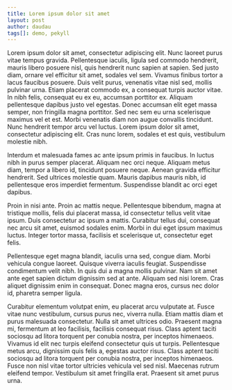 ```yaml
---
title: Lorem ipsum dolor sit amet
layout: post
author: daudau
tags[]: demo, pekyll
---
```


Lorem ipsum dolor sit amet, consectetur adipiscing elit. Nunc laoreet purus vitae tempus gravida. Pellentesque iaculis, ligula sed commodo hendrerit, mauris libero posuere nisl, quis hendrerit nunc sapien at sapien. Sed justo diam, ornare vel efficitur sit amet, sodales vel sem. Vivamus finibus tortor a lacus faucibus posuere. Duis velit purus, venenatis vitae nisl sed, mollis pulvinar urna. Etiam placerat commodo ex, a consequat turpis auctor vitae. In nibh felis, consequat eu ex eu, accumsan porttitor ex. Aliquam pellentesque dapibus justo vel egestas. Donec accumsan elit eget massa semper, non fringilla magna porttitor. Sed nec sem eu urna scelerisque maximus vel et est. Morbi venenatis diam non augue convallis tincidunt. Nunc hendrerit tempor arcu vel luctus. Lorem ipsum dolor sit amet, consectetur adipiscing elit. Cras nunc lorem, sodales et est quis, vestibulum molestie nibh.

Interdum et malesuada fames ac ante ipsum primis in faucibus. In luctus nibh in purus semper placerat. Aliquam nec orci neque. Aliquam metus diam, tempor a libero id, tincidunt posuere neque. Aenean gravida efficitur hendrerit. Sed ultrices molestie quam. Mauris dapibus mauris nibh, id pellentesque eros imperdiet fermentum. Suspendisse blandit ac orci eget dapibus.

Proin in nisi ante. Proin ac mattis neque. Pellentesque bibendum, magna at tristique mollis, felis dui placerat massa, id consectetur tellus velit vitae ipsum. Duis consectetur ac ipsum a mattis. Curabitur tellus dui, consequat nec arcu sit amet, euismod sodales enim. Morbi in dui eget ipsum maximus luctus. Integer tortor massa, facilisis et scelerisque ut, consectetur eget felis.

Pellentesque eget magna blandit, iaculis urna sed, congue diam. Morbi vehicula congue laoreet. Quisque viverra iaculis feugiat. Suspendisse condimentum velit nibh. In quis dui a magna mollis pulvinar. Nam sit amet ante eget sapien dictum dignissim sed at ante. Aliquam sed nisi lorem. Cras aliquet dignissim enim in consequat. Donec magna eros, cursus nec dolor id, pharetra semper ligula.

Curabitur elementum volutpat enim, eu placerat arcu vulputate at. Fusce vitae nunc vestibulum, cursus purus nec, viverra nulla. Etiam mattis diam et purus malesuada consectetur. Nulla sit amet ultrices odio. Praesent magna mi, fermentum at leo facilisis, facilisis consequat risus. Class aptent taciti sociosqu ad litora torquent per conubia nostra, per inceptos himenaeos. Vivamus id elit nec turpis eleifend consectetur quis ut turpis. Pellentesque metus arcu, dignissim quis felis a, egestas auctor risus. Class aptent taciti sociosqu ad litora torquent per conubia nostra, per inceptos himenaeos. Fusce non nisl vitae tortor ultricies vehicula vel sed nisl. Maecenas rutrum eleifend tempor. Vestibulum sit amet fringilla erat. Praesent sit amet purus urna.
